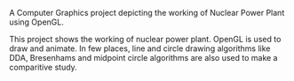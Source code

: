 
A Computer Graphics project depicting the working of Nuclear Power Plant using OpenGL.

This project shows the working of nuclear power plant. OpenGL is used to draw and animate. In few places, line and circle drawing algorithms like DDA, Bresenhams and midpoint circle algorithms are also used to make a comparitive study.
